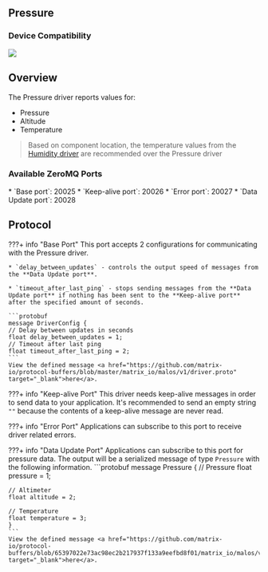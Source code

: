 <h2 style="padding-top:0">Pressure</h2>

### Device Compatibility
<img class="creator-compatibility-icon" src="../../img/creator-icon.svg">

## Overview

The Pressure driver reports values for:

* Pressure
* Altitude
* Temperature

>Based on component location, the temperature values from the [Humidity driver](./humidity) are recommended over the Pressure driver

<h3 style="padding-top:0">Available ZeroMQ Ports</h3>
* `Base port`: 20025
* `Keep-alive port`: 20026
* `Error port`: 20027
* `Data Update port`: 20028


## Protocol

<!-- Base PORT -->
???+ info "Base Port"
    This port accepts 2 configurations for communicating with the Pressure driver. 

    * `delay_between_updates` - controls the output speed of messages from the **Data Update port**. 

    * `timeout_after_last_ping` - stops sending messages from the **Data Update port** if nothing has been sent to the **Keep-alive port** after the specified amount of seconds.

    ```protobuf
    message DriverConfig {
    // Delay between updates in seconds
    float delay_between_updates = 1;
    // Timeout after last ping
    float timeout_after_last_ping = 2;
    ```
    View the defined message <a href="https://github.com/matrix-io/protocol-buffers/blob/master/matrix_io/malos/v1/driver.proto" target="_blank">here</a>.

<!-- Keep-alive PORT -->
???+ info "Keep-alive Port"
    This driver needs keep-alive messages in order to send data to your application. It's recommended to send an empty string `""` because the contents of a keep-alive message are never read.

<!-- Error PORT -->
???+ info "Error Port"
    Applications can subscribe to this port to receive driver related errors.

<!-- Data Update PORT -->
???+ info "Data Update Port"
    Applications can subscribe to this port for pressure data. The output will be a serialized message of type `Pressure` with the following information.
    ```protobuf
    message Pressure {
    // Pressure
    float pressure = 1;

    // Altimeter
    float altitude = 2;

    // Temperature
    float temperature = 3;
    }
    ```
    View the defined message <a href="https://github.com/matrix-io/protocol-buffers/blob/65397022e73ac98ec2b217937f133a9eefbd8f01/matrix_io/malos/v1/sense.proto" target="_blank">here</a>.
